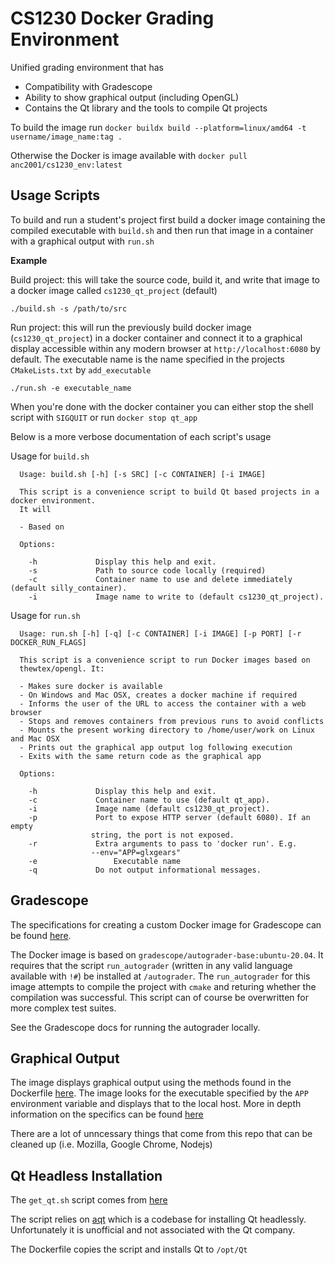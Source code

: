 # CS1230 Docker Grading Environment 
Unified grading environment that has 
 * Compatibility with Gradescope 
 * Ability to show graphical output (including OpenGL) 
 * Contains the Qt library and the tools to compile Qt projects 

To build the image run `docker buildx build --platform=linux/amd64 -t username/image_name:tag .`

Otherwise the Docker is image available with `docker pull anc2001/cs1230_env:latest`

## Usage Scripts
To build and run a student's project first build a docker image containing the compiled executable with `build.sh` and then run that image in a container with a graphical output with `run.sh` 

**Example**

Build project: this will take the source code, build it, and write that image to a docker image called `cs1230_qt_project` (default)

```
./build.sh -s /path/to/src
```

Run project: this will run the previously build docker image (`cs1230_qt_project`) in a docker container and connect it to a graphical display accessible within any modern browser at `http://localhost:6080` by default. The executable name is the name specified in the projects `CMakeLists.txt` by `add_executable`
```
./run.sh -e executable_name
```

When you're done with the docker container you can either stop the shell script with `SIGQUIT` or run `docker stop qt_app`

Below is a more verbose documentation of each script's usage

Usage for `build.sh`

```
  Usage: build.sh [-h] [-s SRC] [-c CONTAINER] [-i IMAGE]

  This script is a convenience script to build Qt based projects in a docker environment.
  It will

  - Based on 

  Options:

    -h             Display this help and exit.
    -s             Path to source code locally (required)
    -c             Container name to use and delete immediately (default silly_container).
    -i             Image name to write to (default cs1230_qt_project).
```

Usage for `run.sh` 

```
  Usage: run.sh [-h] [-q] [-c CONTAINER] [-i IMAGE] [-p PORT] [-r DOCKER_RUN_FLAGS]

  This script is a convenience script to run Docker images based on
  thewtex/opengl. It:

  - Makes sure docker is available
  - On Windows and Mac OSX, creates a docker machine if required
  - Informs the user of the URL to access the container with a web browser
  - Stops and removes containers from previous runs to avoid conflicts
  - Mounts the present working directory to /home/user/work on Linux and Mac OSX
  - Prints out the graphical app output log following execution
  - Exits with the same return code as the graphical app

  Options:

    -h             Display this help and exit.
    -c             Container name to use (default qt_app).
    -i             Image name (default cs1230_qt_project).
    -p             Port to expose HTTP server (default 6080). If an empty
                  string, the port is not exposed.
    -r             Extra arguments to pass to 'docker run'. E.g.
                  --env="APP=glxgears"
    -e			       Executable name
    -q             Do not output informational messages.
```

## Gradescope 
The specifications for creating a custom Docker image for Gradescope can be found [here](https://gradescope-autograders.readthedocs.io/en/latest/manual_docker/). 

The Docker image is based on `gradescope/autograder-base:ubuntu-20.04`. It requires that the script `run_autograder` (written in any valid language available with `!#`) be installed at `/autograder`. The `run_autograder` for this image attempts to compile the project with `cmake` and returing whether the compilation was successful. This script can of course be overwritten for more complex test suites. 

See the Gradescope docs for running the autograder locally. 

## Graphical Output
The image displays graphical output using the methods found in the Dockerfile [here](https://github.com/thewtex/docker-opengl/tree/webgl). The image looks for the executable specified by the `APP` environment variable and displays that to the local host. More in depth information on the specifics can be found [here](https://github.com/thewtex/docker-opengl/blob/master/README.rst)

There are a lot of unncessary things that come from this repo that can be cleaned up (i.e. Mozilla, Google Chrome, Nodejs)

## Qt Headless Installation
The `get_qt.sh` script comes from [here](https://github.com/state-of-the-art/qt6-docker)

The script relies on [aqt](https://github.com/miurahr/aqtinstall) which is a codebase for installing Qt headlessly. Unfortunately it is unofficial and not associated with the Qt company. 

The Dockerfile copies the script and installs Qt to `/opt/Qt`